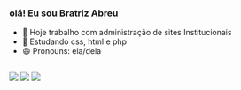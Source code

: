 ### olá! Eu sou Bratriz Abreu


- 🔭 Hoje trabalho com administração de sites Institucionais
- 🌱 Estudando css, html e php
- 😄 Pronouns: ela/dela
## 
<div> 
 <a href="https://www.instagram.com/beare_beatriz/" target="_blank"><img src="https://img.shields.io/badge/-Instagram-%23E4405F?style=for-the-badge&logo=instagram&logoColor=white" target="_blank"></a>
  <a href = "mailto:abreu2001beatriz@gmail.com"><img src="https://img.shields.io/badge/-Gmail-FF0000?style=for-the-badge&logo=gmail&logoColor=white" target="_blank"></a>
  <a href="" target="_blank"><img src="https://img.shields.io/badge/-LinkedIn-%230077B5?style=for-the-badge&logo=linkedin&logoColor=white" target="_blank"></a>   
</div>


